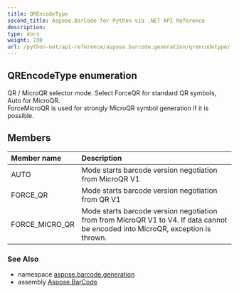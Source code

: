 ```yaml
---
title: QREncodeType
second_title: Aspose.BarCode for Python via .NET API Reference
description: 
type: docs
weight: 730
url: /python-net/api-reference/aspose.barcode.generation/qrencodetype/
---
```


## QREncodeType enumeration

QR / MicroQR selector mode. Select ForceQR for standard QR symbols, Auto for MicroQR.<br/>            ForceMicroQR is used for strongly MicroQR symbol generation if it is possible.

## Members
| Member name | Description |
| :- | :- |
|AUTO|Mode starts barcode version negotiation from MicroQR V1|
|FORCE_QR|Mode starts barcode version negotiation from QR V1|
|FORCE_MICRO_QR|Mode starts barcode version negotiation from from MicroQR V1 to V4. If data cannot be encoded into MicroQR, exception is thrown.|

### See Also

* namespace [aspose.barcode.generation](/barcode/python-net/api-reference/aspose.barcode.generation/)
* assembly [Aspose.BarCode](/barcode/python-net/api-reference/)

